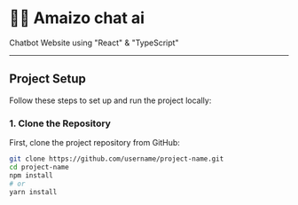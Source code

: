 # 🧑‍💻 Amaizo chat ai 

Chatbot Website using "React" & "TypeScript"

---

## Project Setup

Follow these steps to set up and run the project locally:

### 1. **Clone the Repository**

First, clone the project repository from GitHub:

```bash
git clone https://github.com/username/project-name.git
cd project-name
npm install
# or
yarn install
